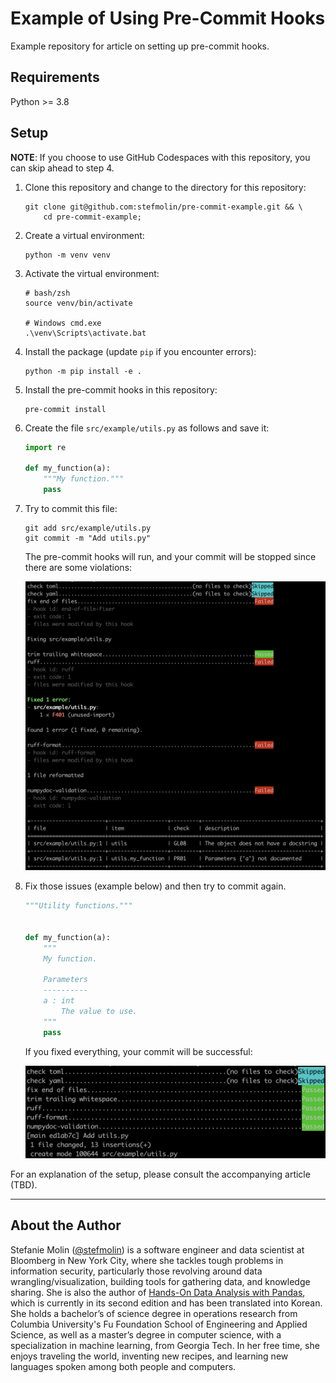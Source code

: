 # Example of Using Pre-Commit Hooks
Example repository for article on setting up pre-commit hooks.

## Requirements
Python >= 3.8

## Setup
**NOTE**: If you choose to use GitHub Codespaces with this repository, you can skip ahead to step 4.

1. Clone this repository and change to the directory for this repository:

    ```shell
    git clone git@github.com:stefmolin/pre-commit-example.git && \
        cd pre-commit-example;
    ```

2. Create a virtual environment:

    ```shell
    python -m venv venv
    ```

3. Activate the virtual environment:

    ```shell
    # bash/zsh
    source venv/bin/activate

    # Windows cmd.exe
    .\venv\Scripts\activate.bat
    ```

4. Install the package (update `pip` if you encounter errors):

    ```shell
    python -m pip install -e .
    ```

5. Install the pre-commit hooks in this repository:

    ```shell
    pre-commit install
    ```

6. Create the file `src/example/utils.py` as follows and save it:

    ```python
    import re

    def my_function(a):
        """My function."""
        pass
    ```

7. Try to commit this file:

    ```shell
    git add src/example/utils.py
    git commit -m "Add utils.py"
    ```

    The pre-commit hooks will run, and your commit will be stopped since there are some violations:

    ![pre-commit hooks violations](./images/violations.png)

8. Fix those issues (example below) and then try to commit again.

    ```python
    """Utility functions."""


    def my_function(a):
        """
        My function.

        Parameters
        ----------
        a : int
            The value to use.
        """
        pass

    ```

    If you fixed everything, your commit will be successful:

    ![pre-commit hooks passed](./images/passed.png)

For an explanation of the setup, please consult the accompanying article (TBD).

---
## About the Author

Stefanie Molin ([@stefmolin](https://github.com/stefmolin)) is a software engineer and data scientist at Bloomberg in New York City, where she tackles tough problems in information security, particularly those revolving around data wrangling/visualization, building tools for gathering data, and knowledge sharing. She is also the author of [Hands-On Data Analysis with Pandas](https://www.amazon.com/dp/1800563450/), which is currently in its second edition and has been translated into Korean. She holds a bachelor’s of science degree in operations research from Columbia University's Fu Foundation School of Engineering and Applied Science, as well as a master’s degree in computer science, with a specialization in machine learning, from Georgia Tech. In her free time, she enjoys traveling the world, inventing new recipes, and learning new languages spoken among both people and computers.
